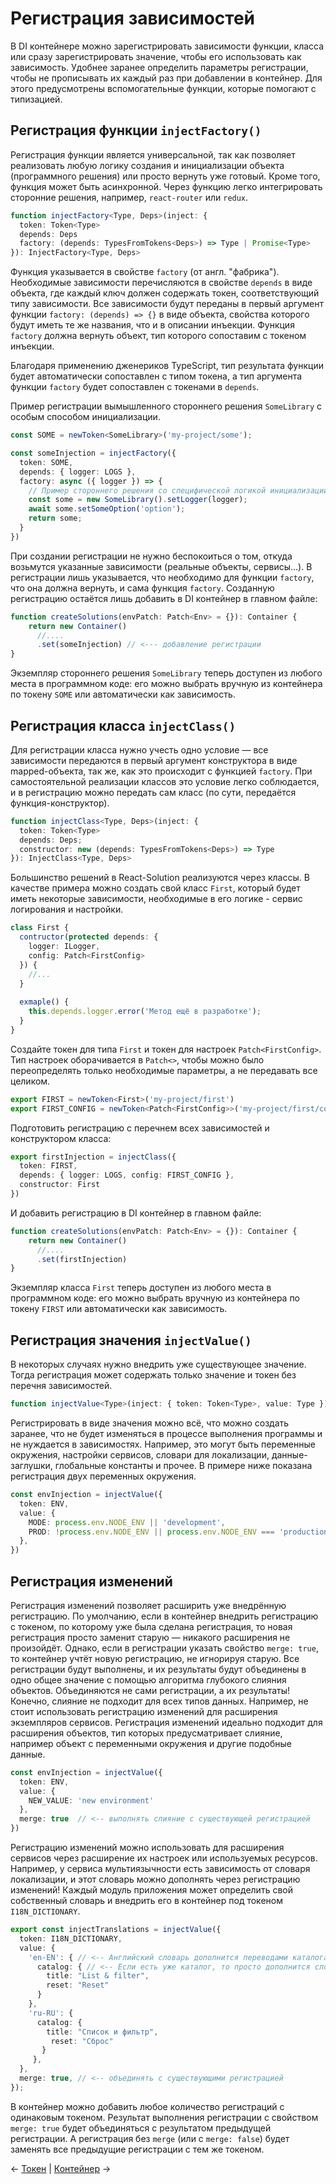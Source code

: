 # Регистрация зависимостей 

В DI контейнере можно зарегистрировать зависимости функции, класса или сразу зарегистрировать значение, чтобы его  использовать как зависимость. Удобнее заранее определить параметры регистрации, чтобы не прописывать их каждый раз при добавлении в контейнер. Для этого предусмотрены вспомогательные функции, которые помогают с типизацией.
## Регистрация функции `injectFactory()`

Регистрация функции является универсальной, так как позволяет реализовать любую логику создания и инициализации объекта (программного решения) или просто вернуть уже готовый. Кроме того, функция может быть асинхронной. Через функцию легко интегрировать сторонние решения, например, `react-router` или `redux`.

```ts
function injectFactory<Type, Deps>(inject: {
  token: Token<Type>
  depends: Deps
  factory: (depends: TypesFromTokens<Deps>) => Type | Promise<Type>
}): InjectFactory<Type, Deps>
```

Функция указывается в свойстве `factory` (от англ. "фабрика"). Необходимые зависимости перечисляются в свойстве `depends` в виде объекта, где каждый ключ должен содержать токен, соответствующий типу зависимости. Все зависимости будут переданы в первый аргумент функции `factory: (depends) => {}` в виде объекта, свойства которого будут иметь те же названия, что и в описании инъекции. Функция `factory` должна вернуть объект, тип которого сопоставим с токеном инъекции.

Благодаря применению дженериков TypeScript, тип результата функции будет автоматически сопоставлен с типом токена, а тип аргумента функции `factory` будет сопоставлен с токенами в `depends`.

Пример регистрации вымышленного стороннего решения `SomeLibrary` с особым способом инициализации. 

```ts
const SOME = newToken<SomeLibrary>('my-project/some');

const someInjection = injectFactory({
  token: SOME,
  depends: { logger: LOGS },
  factory: async ({ logger }) => {
    // Пример стороннего решения со специфической логикой инициализации
    const some = new SomeLibrary().setLogger(logger);
	await some.setSomeOption('option');		
	return some;
  }
})

```

При создании регистрации не нужно беспокоиться о том, откуда возьмутся указанные зависимости (реальные объекты, сервисы...). В регистрации лишь указывается, что необходимо для функции `factory`, что она должна вернуть, и сама функция `factory`. Созданную регистрацию остаётся лишь добавить в DI контейнер в главном файле:

```ts
function createSolutions(envPatch: Patch<Env> = {}): Container {
    return new Container() 
      //....
      .set(someInjection) // <--- добавление регистрации
}
```

Экземпляр стороннего решения `SomeLibrary` теперь доступен из любого места в программном коде: его можно выбрать вручную из контейнера по токену `SOME` или автоматически как зависимость.
## Регистрация класса `injectClass()`

Для регистрации класса нужно учесть одно условие — все зависимости передаются в первый аргумент конструктора в виде mapped-объекта, так же, как это происходит с функцией `factory`. При самостоятельной реализации классов это условие легко соблюдается, и в регистрацию можно передать сам класс (по сути, передаётся функция-конструктор).

```ts
function injectClass<Type, Deps>(inject: {
  token: Token<Type>
  depends: Deps;
  constructor: new (depends: TypesFromTokens<Deps>) => Type
}): InjectClass<Type, Deps>
```

Большинство решений в React-Solution реализуются через классы. В качестве примера можно создать свой класс `First`, который будет иметь некоторые зависимости, необходимые в его логике - сервис логирования и настройки.

```ts
class First {
  contructor(protected depends: {
    logger: ILogger,
    config: Patch<FirstConfig>
  }) {
    //...
  }
  
  exmaple() {
    this.depends.logger.error('Метод ещё в разработке');
  }
}
```

Создайте токен для типа `First` и токен для настроек `Patch<FirstConfig>`. Тип настроек оборачивается в `Patch<>`, чтобы можно было переопределять только необходимые параметры, а не передавать все целиком.

```ts
export FIRST = newToken<First>('my-project/first')
export FIRST_CONFIG = newToken<Patch<FirstConfig>>('my-project/first/config')
```

Подготовить регистрацию с перечнем всех зависимостей и конструктором класса:

```ts
export firstInjection = injectClass({
  token: FIRST,
  depends: { logger: LOGS, config: FIRST_CONFIG },
  constructor: First
})
```

И добавить регистрацию в DI контейнер в главном файле:

```ts
function createSolutions(envPatch: Patch<Env> = {}): Container {
    return new Container() 
      //....
      .set(firstInjection)
}
```

Экземпляр класса `First` теперь доступен из любого места в программном коде: его можно выбрать вручную из контейнера по токену `FIRST` или автоматически как зависимость.
## Регистрация значения `injectValue()`

В некоторых случаях нужно внедрить уже существующее значение. Тогда регистрация может содержать только значение и токен без перечня зависимостей.

```ts
function injectValue<Type>(inject: { token: Token<Type>, value: Type }): InjectValue<Type>
```

Регистрировать в виде значения можно всё, что можно создать заранее, что не будет изменяться в процессе выполнения программы и не нуждается в зависимостях. Например, это могут быть переменные окружения, настройки сервисов, словари для локализации, данные-заглушки, глобальные константы и прочее. В примере ниже показана регистрация двух переменных окружения.

```ts
const envInjection = injectValue({  
  token: ENV,  
  value: {  
    MODE: process.env.NODE_ENV || 'development',  
    PROD: !process.env.NODE_ENV || process.env.NODE_ENV === 'production', 
  },  
})
```
## Регистрация изменений

Регистрация изменений позволяет расширить уже внедрённую регистрацию. По умолчанию, если в контейнер внедрить регистрацию с токеном, по которому уже была сделана регистрация, то новая регистрация просто заменит старую — никакого расширения не произойдёт. Однако, если в регистрации указать свойство `merge: true`, то контейнер учтёт новую регистрацию, не игнорируя старую. Все регистрации будут выполнены, и их результаты будут объединены в одно общее значение с помощью алгоритма глубокого слияния объектов. Объединяются не сами регистрации, а их результаты! Конечно, слияние не подходит для всех типов данных. Например, не стоит использовать регистрацию изменений для расширения экземпляров сервисов. Регистрация изменений идеально подходит для расширения объектов, тип которых предусматривает слияние, например объект с переменными окружения и другие подобные данные.

```ts
const envInjection = injectValue({
  token: ENV,  
  value: {  
    NEW_VALUE: 'new environment' 
  },
  merge: true  // <-- выполнять слияние с существующей регистрацией
})
```

Регистрацию изменений можно использовать для расширения сервисов через расширение их настроек или используемых ресурсов.  Например, у сервиса мультиязычности есть зависимость от словаря локализации, и этот словарь можно дополнять через регистрацию изменений! Каждый модуль приложения может определить свой собственный словарь и внедрить его в контейнер под токеном `I18N_DICTIONARY`.

```ts
export const injectTranslations = injectValue({  
  token: I18N_DICTIONARY,  
  value: {  
    'en-EN': { // <-- Английский словарь дополнится переводами каталога
      catalog: { // <-- Если есть уже каталог, то просто дополнится словами title и reset
        title: "List & filter",  
        reset: "Reset" 
      }
    },  
    'ru-RU': { 
      catalog: {
        title: "Список и фильтр",  
         reset: "Сброс"
       }
     },  
  },  
  merge: true, // <-- объединять с существующими регистрацией
});
```

В контейнер можно добавить любое количество регистраций с одинаковым токеном. Результат выполнения регистрации с свойством `merge: true` будет объединяться с результатом предыдущей регистрации. А регистрация без `merge` (или с `merge: false`) будет заменять все предыдущие регистрации с тем же токеном.

← [Токен](dependency_management/token.md) | [Контейнер](dependency_management/di_container.md) →
